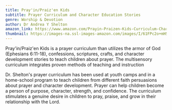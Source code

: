 ```yaml
---
title: Pray'in/Praiz'en Kids
subtitle: Prayer Curriculum and Character Education Stories
genre: Worship & Devotion
author: Dr Andrea Y Shelton
amazon_link: https://www.amazon.com/Prayin-Praizen-Kids-Curriculum-Character/dp/1648953840/ref=sr_1_1?crid=29N06KWXSB5KY&keywords=9781648953842&qid=1642671917&sprefix=9781648953842%2Caps%2C286&sr=8-1
thumbnail: https://images-na.ssl-images-amazon.com/images/I/61FPc2o+mHS.jpg
---
```

Pray'in/Praiz'en Kids is a prayer curriculum than utilizes the armor of God (Ephesians 6:11-18), confessions, scriptures, crafts, and character development stories to teach children about prayer. The multisensory curriculum integrates proven methods of teaching and instruction

Dr. Shelton's prayer curriculum has been used at youth camps and in a home-school program to teach children from different faith persuasions about prayer and character development. Prayer can help children become a person of purpose, character, strength, and confidence. The curriculum stimulates a genuine desire in children to pray, praise, and grow in their relationship with the Lord.